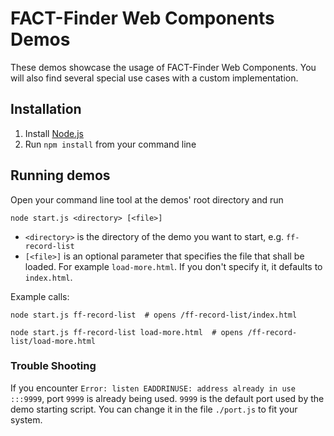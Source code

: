 # FACT-Finder Web Components Demos

These demos showcase the usage of FACT-Finder Web Components.
You will also find several special use cases with a custom implementation.

## Installation

1. Install [Node.js](https://nodejs.org/en/)
2. Run `npm install` from your command line

## Running demos

Open your command line tool at the demos' root directory and run

```shell
node start.js <directory> [<file>]
```

- `<directory>` is the directory of the demo you want to start, e.g. `ff-record-list`
- `[<file>]` is an optional parameter that specifies the file that shall be loaded.
  For example `load-more.html`.
  If you don't specify it, it defaults to `index.html`.

Example calls:

```shell
node start.js ff-record-list  # opens /ff-record-list/index.html

node start.js ff-record-list load-more.html  # opens /ff-record-list/load-more.html
```

### Trouble Shooting

If you encounter `Error: listen EADDRINUSE: address already in use :::9999`, port `9999` is already being used.
`9999` is the default port used by the demo starting script.
You can change it in the file `./port.js` to fit your system.
